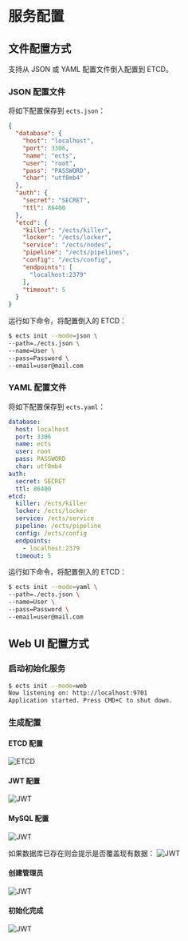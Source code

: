 # 服务配置

## 文件配置方式

支持从 JSON 或 YAML 配置文件倒入配置到 ETCD。

### JSON 配置文件

将如下配置保存到 `ects.json`：

```json
{
  "database": {
    "host": "localhost",
    "port": 3306,
    "name": "ects",
    "user": "root",
    "pass": "PASSWORD",
    "char": "utf8mb4"
  },
  "auth": {
    "secret": "SECRET",
    "ttl": 86400
  },
  "etcd": {
    "killer": "/ects/killer",
    "locker": "/ects/locker",
    "service": "/ects/nodes",
    "pipeline": "/ects/pipelines",
    "config": "/ects/config",
    "endpoints": [
      "localhost:2379"
    ],
    "timeout": 5
  }
}
```
运行如下命令，将配置倒入的 ETCD：

```bash
$ ects init --mode=json \
--path=./ects.json \
--name=User \
--pass=Password \
--email=user@mail.com
```

### YAML 配置文件

将如下配置保存到 `ects.yaml`：
```yaml
database:
  host: localhost
  port: 3306
  name: ects
  user: root
  pass: PASSWORD
  char: utf8mb4
auth:
  secret: SECRET
  ttl: 86400
etcd:
  killer: /ects/killer
  locker: /ects/locker
  service: /ects/service
  pipeline: /ects/pipeline
  config: /ects/config
  endpoints:
    - localhost:2379
  timeout: 5
```
运行如下命令，将配置倒入的 ETCD：
```bash
$ ects init --mode=yaml \
--path=./ects.json \
--name=User \
--pass=Password \
--email=user@mail.com
```

## Web UI 配置方式

### 启动初始化服务

```bash
$ ects init --mode=web
Now listening on: http://localhost:9701
Application started. Press CMD+C to shut down.
```

### 生成配置

#### ETCD 配置
![ETCD](/configuration/etcd.png)

#### JWT 配置

![JWT](/configuration/jwt.png)

#### MySQL 配置

![JWT](/configuration/db.png)

如果数据库已存在则会提示是否覆盖现有数据：
![JWT](/configuration/db_alert.png)

#### 创建管理员

![JWT](/configuration/user.png)

#### 初始化完成

![JWT](/configuration/finish.png)
